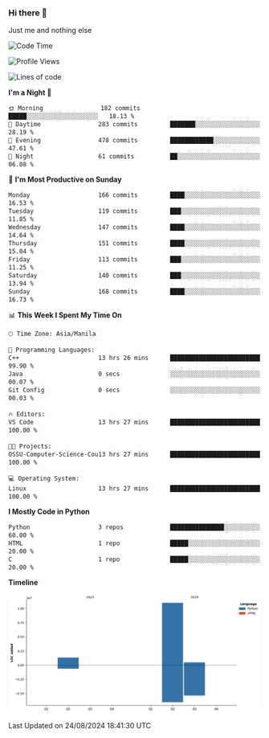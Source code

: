 ### Hi there 👋

Just me and nothing else


<!--START_SECTION:waka-->
![Code Time](http://img.shields.io/badge/Code%20Time-611%20hrs%2041%20mins-blue)

![Profile Views](http://img.shields.io/badge/Profile%20Views-0-blue)

![Lines of code](https://img.shields.io/badge/From%20Hello%20World%20I%27ve%20Written-12.7%20million%20lines%20of%20code-blue)

**I'm a Night 🦉** 

```text
🌞 Morning                182 commits         █████░░░░░░░░░░░░░░░░░░░░   18.13 % 
🌆 Daytime                283 commits         ███████░░░░░░░░░░░░░░░░░░   28.19 % 
🌃 Evening                478 commits         ████████████░░░░░░░░░░░░░   47.61 % 
🌙 Night                  61 commits          ██░░░░░░░░░░░░░░░░░░░░░░░   06.08 % 
```
📅 **I'm Most Productive on Sunday** 

```text
Monday                   166 commits         ████░░░░░░░░░░░░░░░░░░░░░   16.53 % 
Tuesday                  119 commits         ███░░░░░░░░░░░░░░░░░░░░░░   11.85 % 
Wednesday                147 commits         ████░░░░░░░░░░░░░░░░░░░░░   14.64 % 
Thursday                 151 commits         ████░░░░░░░░░░░░░░░░░░░░░   15.04 % 
Friday                   113 commits         ███░░░░░░░░░░░░░░░░░░░░░░   11.25 % 
Saturday                 140 commits         ███░░░░░░░░░░░░░░░░░░░░░░   13.94 % 
Sunday                   168 commits         ████░░░░░░░░░░░░░░░░░░░░░   16.73 % 
```


📊 **This Week I Spent My Time On** 

```text
🕑︎ Time Zone: Asia/Manila

💬 Programming Languages: 
C++                      13 hrs 26 mins      █████████████████████████   99.90 % 
Java                     0 secs              ░░░░░░░░░░░░░░░░░░░░░░░░░   00.07 % 
Git Config               0 secs              ░░░░░░░░░░░░░░░░░░░░░░░░░   00.03 % 

🔥 Editors: 
VS Code                  13 hrs 27 mins      █████████████████████████   100.00 % 

🐱‍💻 Projects: 
OSSU-Computer-Science-Cou13 hrs 27 mins      █████████████████████████   100.00 % 

💻 Operating System: 
Linux                    13 hrs 27 mins      █████████████████████████   100.00 % 
```

**I Mostly Code in Python** 

```text
Python                   3 repos             ███████████████░░░░░░░░░░   60.00 % 
HTML                     1 repo              █████░░░░░░░░░░░░░░░░░░░░   20.00 % 
C                        1 repo              █████░░░░░░░░░░░░░░░░░░░░   20.00 % 
```



**Timeline**

![Lines of Code chart](https://raw.githubusercontent.com/brutist/brutist/main/assets/bar_graph.png)


 Last Updated on 24/08/2024 18:41:30 UTC
<!--END_SECTION:waka-->
